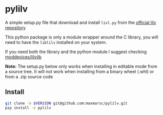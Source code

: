# pylilv
A simple setup.py file that download and install `livl.py` from the [official lilv repository](https://github.com/lv2/lilv/blob/master/bindings/python/lilv.py)

This python package is only a module wrapper around the C library, you will need to have
the `liblilv` installed on your system.

If you need both the library and the python module I suggest checking [moddevices/lilvlib](https://github.com/moddevices/lilvlib)

__Note:__ The setup.py below only works when installing in editable mode from a source tree.
It will not work when installing from a binary wheel (.whl) or from a .zip source code

## Install
```bash
git clone -b $VERSION git@github.com:maxmarsc/pylilv.git 
pip install -e pylilv
```
